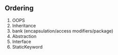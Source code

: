 ## Ordering
1. OOPS
2. Inheritance
3. bank (encapsulation/access modifiers/package)
4. Abstraction
5. Interface
6. StaticKeyword